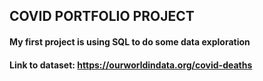 ## COVID PORTFOLIO PROJECT

#### My first project is using SQL to do some data exploration
#### Link to dataset: https://ourworldindata.org/covid-deaths
